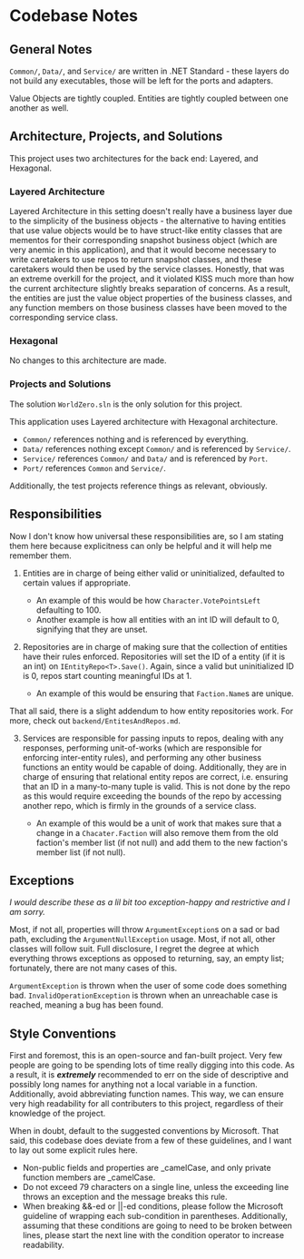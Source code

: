 # Codebase Notes

## General Notes

`Common/`, `Data/`, and `Service/` are written in .NET Standard - these layers
do not build any executables, those will be left for the ports and adapters.  

Value Objects are tightly coupled. Entities are tightly coupled between one
another as well.

## Architecture, Projects, and Solutions

This project uses two architectures for the back end: Layered, and Hexagonal.

### Layered Architecture

Layered Architecture in this setting doesn't really have a business layer due
to the simplicity of the business objects - the alternative to having entities
that use value objects would be to have struct-like entity classes that are
mementos for their corresponding snapshot business object (which are very
anemic in this application), and that it would become necessary to write
caretakers to use repos to return snapshot classes, and these caretakers would
then be used by the service classes. Honestly, that was an extreme overkill
for the project, and it violated KISS much more than how the current
architecture slightly breaks separation of concerns. As a result, the entities
are just the value object properties of the business classes, and any function
members on those business classes have been moved to the corresponding service
class.

### Hexagonal

No changes to this architecture are made.

### Projects and Solutions

The solution `WorldZero.sln` is the only solution for this project.

This application uses Layered architecture with Hexagonal architecture.

- `Common/` references nothing and is referenced by everything.
- `Data/` references nothing except `Common/` and is referenced by `Service/`.
- `Service/` references `Common/` and `Data/` and is referenced by `Port`.
- `Port/` references `Common` and `Service/`.

Additionally, the test projects reference things as relevant, obviously.

## Responsibilities

Now I don't know how universal these responsibilities are, so I am stating them
here because explicitness can only be helpful and it will help me remember
them.

1. Entities are in charge of being either valid or uninitialized, defaulted to
certain values if appropriate.

    - An example of this would be how `Character.VotePointsLeft` defaulting to 100.
    - Another example is how all entities with an int ID will default to 0,
    signifying that they are unset.

2. Repositories are in charge of making sure that the collection of entities have
their rules enforced. Repositories will set the ID of a entity (if it is an int)
on `IEntityRepo<T>.Save()`. Again, since a valid but uninitialized ID is 0,
repos start counting meaningful IDs at 1.

    - An example of this would be ensuring that `Faction.Name`s are unique.  

That all said, there is a slight addendum to how entity repositories work. For
more, check out `backend/EntitesAndRepos.md`.

3. Services are responsible for passing inputs to repos, dealing with any
responses, performing unit-of-works (which are responsible for enforcing
inter-entity rules), and performing any other business functions an entity
would be capable of doing. Additionally, they are in charge of ensuring that
relational entity repos are correct, i.e. ensuring that an ID in a many-to-many
tuple is valid. This is not done by the repo as this would require exceeding
the bounds of the repo by accessing another repo, which is firmly in the
grounds of a service class.

    - An example of this would be a unit of work that makes sure that a change
    in a `Chacater.Faction` will also remove them from the old faction's member
    list (if not null) and add them to the new faction's member list (if not
    null).

## Exceptions

*I would describe these as a lil bit too exception-happy and restrictive and I
am sorry.*

Most, if not all, properties will throw `ArgumentException`s on a sad or bad
path, excluding the `ArgumentNullException` usage. Most, if not all, other
classes will follow suit. Full disclosure, I regret the degree at which
everything throws exceptions as opposed to returning, say, an empty list;
fortunately, there are not many cases of this.  

`ArgumentException` is thrown when the user of some code does something bad.
`InvalidOperationException` is thrown when an unreachable case is reached,
meaning a bug has been found.

## Style Conventions

First and foremost, this is an open-source and fan-built project. Very few
people are going to be spending lots of time really digging into this code. As
a result, it is ***extremely*** recommended to err on the side of descriptive
and possibly long names for anything not a local variable in a function.
Additionally, avoid abbreviating function names. This way, we can ensure very
high readability for all contributers to this project, regardless of their
knowledge of the project.

When in doubt, default to the suggested conventions by Microsoft. That said,
this codebase does deviate from a few of these guidelines, and I want to lay
out some explicit rules here.

- Non-public fields and properties are _camelCase, and only private function
members are _camelCase.
- Do not exceed 79 characters on a single line, unless the exceeding line
throws an exception and the message breaks this rule.
- When breaking &&-ed or ||-ed conditions, please follow the Microsoft
guideline of wrapping each sub-condition in parentheses. Additionally, assuming
that these conditions are going to need to be broken between lines, please
start the next line with the condition operator to increase readability.
